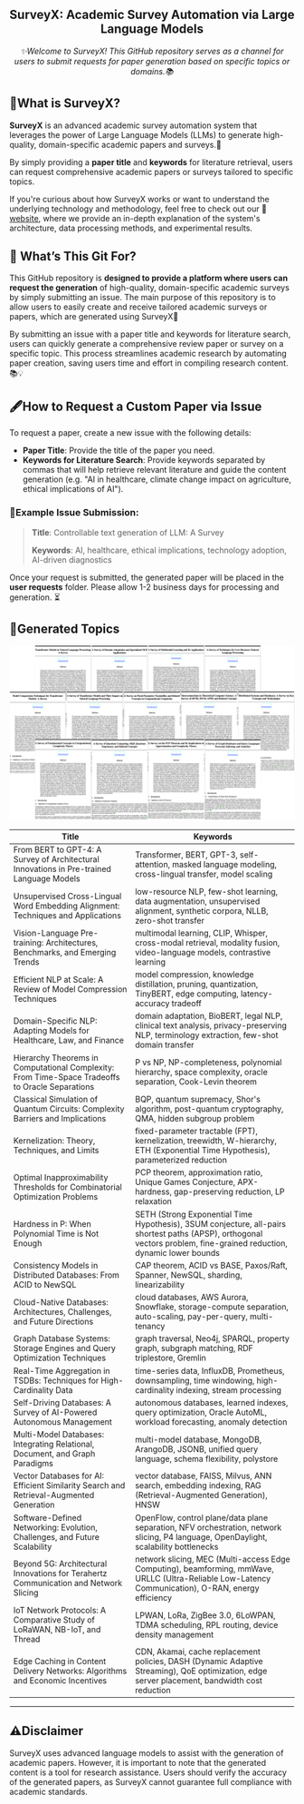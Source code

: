 <h2 align="center">SurveyX: Academic Survey Automation via Large Language Models</h2>

<p align="center">
  <i>
✨Welcome to SurveyX! This GitHub repository serves as a channel for users to submit requests for paper generation based on specific topics or domains.📚
  </i>
<p>

## 🤔What is SurveyX?

**SurveyX** is an advanced academic survey automation system that leverages the power of Large Language Models (LLMs) to generate high-quality, domain-specific academic papers and surveys.🚀

By simply providing a **paper title** and **keywords** for literature retrieval, users can request comprehensive academic papers or surveys tailored to specific topics.

If you're curious about how SurveyX works or want to understand the underlying technology and methodology, feel free to check out our 📑[website](http://www.surveyx.cn), where we provide an in-depth explanation of the system's architecture, data processing methods, and experimental results.

## 🤔 What’s This Git For?

This GitHub repository is **designed to provide a platform where users can request the generation** of high-quality, domain-specific academic surveys by simply submitting an issue. The main purpose of this repository is to allow users to easily create and receive tailored academic surveys or papers, which are generated using SurveyX📄

By submitting an issue with a paper title and keywords for literature search, users can quickly generate a comprehensive review paper or survey on a specific topic. This process streamlines academic research by automating paper creation, saving users time and effort in compiling research content. 📚💡

## 🖋️How to Request a Custom Paper via Issue

To request a paper, create a new issue with the following details:

- **Paper Title**: Provide the title of the paper you need.
- **Keywords for Literature Search**: Provide keywords separated by commas that will help retrieve relevant literature and guide the content generation (e.g. "AI in healthcare, climate change impact on agriculture, ethical implications of AI").

### 💬Example Issue Submission:

> **Title**: Controllable text generation of LLM: A Survey
>
> **Keywords**: AI, healthcare, ethical implications, technology adoption, AI-driven diagnostics

Once your request is submitted, the generated paper will be placed in the **user requests** folder. Please allow 1-2 business days for processing and generation. ⏳

## 📝Generated Topics

![many_papers](assets/many_papers.png)

| Title                                                        | Keywords                                                     |
| ------------------------------------------------------------ | ------------------------------------------------------------ |
| From BERT to GPT-4: A Survey of Architectural Innovations in Pre-trained Language Models | Transformer, BERT, GPT-3, self-attention, masked language modeling, cross-lingual transfer, model scaling |
| Unsupervised Cross-Lingual Word Embedding Alignment: Techniques and Applications | low-resource NLP, few-shot learning, data augmentation, unsupervised alignment, synthetic corpora, NLLB, zero-shot transfer |
| Vision-Language Pre-training: Architectures, Benchmarks, and Emerging Trends | multimodal learning, CLIP, Whisper, cross-modal retrieval, modality fusion, video-language models, contrastive learning |
| Efficient NLP at Scale: A Review of Model Compression Techniques | model compression, knowledge distillation, pruning, quantization, TinyBERT, edge computing, latency-accuracy tradeoff |
| Domain-Specific NLP: Adapting Models for Healthcare, Law, and Finance | domain adaptation, BioBERT, legal NLP, clinical text analysis, privacy-preserving NLP, terminology extraction, few-shot domain transfer |
| Hierarchy Theorems in Computational Complexity: From Time-Space Tradeoffs to Oracle Separations | P vs NP, NP-completeness, polynomial hierarchy, space complexity, oracle separation, Cook-Levin theorem |
| Classical Simulation of Quantum Circuits: Complexity Barriers and Implications | BQP, quantum supremacy, Shor's algorithm, post-quantum cryptography, QMA, hidden subgroup problem |
| Kernelization: Theory, Techniques, and Limits                | fixed-parameter tractable (FPT), kernelization, treewidth, W-hierarchy, ETH (Exponential Time Hypothesis), parameterized reduction |
| Optimal Inapproximability Thresholds for Combinatorial Optimization Problems | PCP theorem, approximation ratio, Unique Games Conjecture, APX-hardness, gap-preserving reduction, LP relaxation |
| Hardness in P: When Polynomial Time is Not Enough            | SETH (Strong Exponential Time Hypothesis), 3SUM conjecture, all-pairs shortest paths (APSP), orthogonal vectors problem, fine-grained reduction, dynamic lower bounds |
| Consistency Models in Distributed Databases: From ACID to NewSQL | CAP theorem, ACID vs BASE, Paxos/Raft, Spanner, NewSQL, sharding, linearizability |
| Cloud-Native Databases: Architectures, Challenges, and Future Directions | cloud databases, AWS Aurora, Snowflake, storage-compute separation, auto-scaling, pay-per-query, multi-tenancy |
| Graph Database Systems: Storage Engines and Query Optimization Techniques | graph traversal, Neo4j, SPARQL, property graph, subgraph matching, RDF triplestore, Gremlin |
| Real-Time Aggregation in TSDBs: Techniques for High-Cardinality Data | time-series data, InfluxDB, Prometheus, downsampling, time windowing, high-cardinality indexing, stream processing |
| Self-Driving Databases: A Survey of AI-Powered Autonomous Management | autonomous databases, learned indexes, query optimization, Oracle AutoML, workload forecasting, anomaly detection |
| Multi-Model Databases: Integrating Relational, Document, and Graph Paradigms | multi-model database, MongoDB, ArangoDB, JSONB, unified query language, schema flexibility, polystore |
| Vector Databases for AI: Efficient Similarity Search and Retrieval-Augmented Generation | vector database, FAISS, Milvus, ANN search, embedding indexing, RAG (Retrieval-Augmented Generation), HNSW |
| Software-Defined Networking: Evolution, Challenges, and Future Scalability | OpenFlow, control plane/data plane separation, NFV orchestration, network slicing, P4 language, OpenDaylight, scalability bottlenecks |
| Beyond 5G: Architectural Innovations for Terahertz Communication and Network Slicing | network slicing, MEC (Multi-access Edge Computing), beamforming, mmWave, URLLC (Ultra-Reliable Low-Latency Communication), O-RAN, energy efficiency |
| IoT Network Protocols: A Comparative Study of LoRaWAN, NB-IoT, and Thread | LPWAN, LoRa, ZigBee 3.0, 6LoWPAN, TDMA scheduling, RPL routing, device density management |
| Edge Caching in Content Delivery Networks: Algorithms and Economic Incentives | CDN, Akamai, cache replacement policies, DASH (Dynamic Adaptive Streaming), QoE optimization, edge server placement, bandwidth cost reduction |



<hr style="border: 1px solid #ecf0f1;">

## ⚠️Disclaimer

SurveyX uses advanced language models to assist with the generation of academic papers. However, it is important to note that the generated content is a tool for research assistance. Users should verify the accuracy of the generated papers, as SurveyX cannot guarantee full compliance with academic standards.

